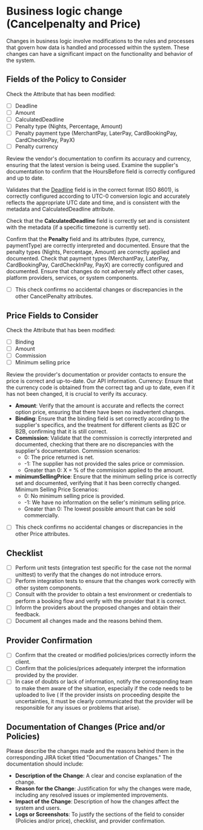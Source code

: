 # Business logic change (Cancelpenalty and Price)

Changes in business logic involve modifications to the rules and processes that govern how data is handled and processed within the system. These changes can have a significant impact on the functionality and behavior of the system.

## Fields of the Policy to Consider

Check the Attribute that has been modified:
- [ ] Deadline
- [ ] Amount
- [ ] CalculatedDeadline 
- [ ] Penalty type (Nights, Percentage, Amount)
- [ ] Penalty payment type  (MerchantPay, LaterPay, CardBookingPay, CardCheckInPay, PayX)
- [ ] Penalty currency

Review the vendor's documentation to confirm its accuracy and currency, ensuring that the latest version is being used. Examine the supplier's documentation to confirm that the HoursBefore field is correctly configured and up to date.

Validates that the [Deadline](https://docs.travelgate.com/kb/faqs/faqs-cancel-policies/cancel-policies-and-deadlines-closer-look?_highlight=deadline) field is in the correct format (ISO 8601), is correctly configured according to UTC-0 conversion logic and accurately reflects the appropriate UTC date and time, and is consistent with the metadata and CalculatedDeadline attribute.

Check that the **CalculatedDeadline** field is correctly set and is consistent with the metadata (if a specific timezone is currently set).

Confirm that the **Penalty** field and its attributes (type, currency, paymentType) are correctly interpreted and documented. Ensure that the penalty types (Nights, Percentage, Amount) are correctly applied and documented. Check that payment types (MerchantPay, LaterPay, CardBookingPay, CardCheckInPay, PayX) are correctly configured and documented. Ensure that changes do not adversely affect other cases, platform providers, services, or system components.

- [ ] This check confirms no accidental changes or discrepancies in the other CancelPenalty attributes.

## Price Fields to Consider

Check the Attribute that has been modified:
- [ ] Binding
- [ ] Amount
- [ ] Commission
- [ ] Minimum selling price

Review the provider's documentation or provider contacts to ensure the price is correct and up-to-date. Our API information.
Currency: Ensure that the currency code is obtained from the correct tag and up to date, even if it has not been changed, it is crucial to verify its accuracy. 
- **Amount**: Verify that the amount is accurate and reflects the correct option price, ensuring that there have been no inadvertent changes. 
- **Binding**: Ensure that the binding field is set correctly according to the supplier's specifics, and the treatment for different clients as B2C or B2B, confirming that it is still correct. 
- **Commission**: Validate that the commission is correctly interpreted and documented, checking that there are no discrepancies with the supplier's documentation. Commission scenarios:
    - 0: The price returned is net.
    - -1: The supplier has not provided the sales price or commission.
    - Greater than 0: X = % of the commission applied to the amount.
- **minimumSellingPrice**: Ensure that the minimum selling price is correctly set and documented, verifying that it has been correctly changed. Minimum Selling Price Scenarios:
    - 0: No minimum selling price is provided.
    - -1: We have no information on the seller's minimum selling price.
    - Greater than 0: The lowest possible amount that can be sold commercially.

- [ ] This check confirms no accidental changes or discrepancies in the other Price attributes.

## Checklist

- [ ] Perform unit tests (integration test specific for the case not the normal unittest) to verify that the changes do not introduce errors.
- [ ] Perform integration tests to ensure that the changes work correctly with other system components.
- [ ] Consult with the provider to obtain a test environment or credentials to perform a booking flow and verify with the provider that it is correct.
- [ ] Inform the providers about the proposed changes and obtain their feedback.
- [ ] Document all changes made and the reasons behind them.

## Provider Confirmation

- [ ] Confirm that the created or modified policies/prices correctly inform the client.
- [ ] Confirm that the policies/prices adequately interpret the information provided by the provider.
- [ ] In case of doubts or lack of information, notify the corresponding team to make them aware of the situation, especially if the code needs to be uploaded to live ( If the provider insists on proceeding despite the uncertainties, it must be clearly communicated that the provider will be responsible for any issues or problems that arise).

## Documentation of Changes (Price and/or Policies)

Please describe the changes made and the reasons behind them in the corresponding JIRA ticket titled "Documentation of Changes." The documentation should include:
- **Description of the Change**: A clear and concise explanation of the change.
- **Reason for the Change**: Justification for why the changes were made, including any resolved issues or implemented improvements.
- **Impact of the Change**: Description of how the changes affect the system and users.
- **Logs or Screenshots**: To justify the sections of the field to consider (Policies and/or price), checklist, and provider confirmation.
